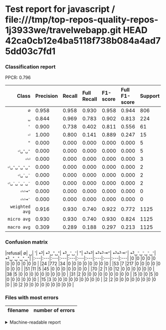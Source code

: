 # Test report for javascript / file:///tmp/top-repos-quality-repos-1j3933we/travelwebapp.git HEAD 42ca0cb12e4ba5118f738b084a4ad75dd03c7fd1

### Classification report

PPCR: 0.796

| Class | Precision | Recall | Full Recall | F1-score | Full F1-score | Support | Full Support | PPCR |
|------:|:----------|:-------|:------------|:---------|:---------|:--------|:-------------|:-----|
| `∅` | 0.958| 0.958| 0.930| 0.958| 0.944| 806| 830| 0.971 |
| `␣` | 0.844| 0.969| 0.783| 0.902| 0.813| 224| 277| 0.809 |
| `'` | 0.900| 0.738| 0.402| 0.811| 0.556| 61| 112| 0.545 |
| `⏎` | 1.000| 0.800| 0.141| 0.889| 0.247| 15| 85| 0.176 |
| `"` | 0.000| 0.000| 0.000| 0.000| 0.000| 5| 10| 0.500 |
| `⏎␣⁺␣⁺` | 0.000| 0.000| 0.000| 0.000| 0.000| 5| 43| 0.116 |
| `⏎⏎` | 0.000| 0.000| 0.000| 0.000| 0.000| 3| 18| 0.167 |
| `⏎␣⁺␣⁺␣⁺␣⁺` | 0.000| 0.000| 0.000| 0.000| 0.000| 2| 2| 1.000 |
| `⏎␣⁻␣⁻` | 0.000| 0.000| 0.000| 0.000| 0.000| 2| 33| 0.061 |
| `⏎␣⁻␣⁻␣⁻␣⁻` | 0.000| 0.000| 0.000| 0.000| 0.000| 2| 4| 0.500 |
| `⏎⏎⇥⁺` | 0.000| 0.000| 0.000| 0.000| 0.000| 0| 0| 0.000 |
| `⏎⏎⇥⁻` | 0.000| 0.000| 0.000| 0.000| 0.000| 0| 0| 0.000 |
| `weighted avg` | 0.916| 0.930| 0.740| 0.922| 0.772| 1125| 1414| 0.796 |
| `micro avg` | 0.930| 0.930| 0.740| 0.930| 0.824| 1125| 1414| 0.796 |
| `macro avg` | 0.309| 0.289| 0.188| 0.297| 0.213| 1125| 1414| 0.796 |

### Confusion matrix

|refusal|  ∅| ␣| '| ⏎| ⏎␣⁺␣⁺| ⏎␣⁻␣⁻| "| ⏎⏎| ⏎⏎⇥⁺| ⏎⏎⇥⁻| ⏎␣⁻␣⁻␣⁻␣⁻| ⏎␣⁺␣⁺␣⁺␣⁺| 
|:---|:---|:---|:---|:---|:---|:---|:---|:---|:---|:---|
|0 |0 |0 |0 |0 |0 |0 |0 |0 |0 |0 |
|24 |772 |34 |0 |0 |0 |0 |0 |0 |0 |0 |
|53 |7 |217 |0 |0 |0 |0 |0 |0 |0 |0 |
|51 |11 |5 |45 |0 |0 |0 |0 |0 |0 |0 |
|70 |2 |1 |0 |12 |0 |0 |0 |0 |0 |0 |
|38 |5 |0 |0 |0 |0 |0 |0 |0 |0 |0 |
|31 |2 |0 |0 |0 |0 |0 |0 |0 |0 |0 |
|5 |0 |0 |5 |0 |0 |0 |0 |0 |0 |0 |
|15 |3 |0 |0 |0 |0 |0 |0 |0 |0 |0 |
|2 |2 |0 |0 |0 |0 |0 |0 |0 |0 |0 |
|0 |2 |0 |0 |0 |0 |0 |0 |0 |0 |0 |

### Files with most errors

| filename | number of errors|
|:----:|:-----|

<details>
    <summary>Machine-readable report</summary>
```json
{
  "cl_report": {"\"": {"f1-score": 0.0, "precision": 0.0, "recall": 0.0, "support": 5}, "\u0027": {"f1-score": 0.8108108108108109, "precision": 0.9, "recall": 0.7377049180327869, "support": 61}, "macro avg": {"f1-score": 0.2966502482631515, "precision": 0.30851452948540936, "recall": 0.28868927460033356, "support": 1125}, "micro avg": {"f1-score": 0.9297777777777778, "precision": 0.9297777777777778, "recall": 0.9297777777777778, "support": 1125}, "weighted avg": {"f1-score": 0.9216933856933857, "precision": 0.9164766104626026, "recall": 0.9297777777777778, "support": 1125}, "\u2205": {"f1-score": 0.9578163771712159, "precision": 0.9578163771712159, "recall": 0.9578163771712159, "support": 806}, "\u23ce": {"f1-score": 0.888888888888889, "precision": 1.0, "recall": 0.8, "support": 15}, "\u23ce\u23ce": {"f1-score": 0.0, "precision": 0.0, "recall": 0.0, "support": 3}, "\u23ce\u23ce\u21e5\u207a": {"f1-score": 0.0, "precision": 0.0, "recall": 0.0, "support": 0}, "\u23ce\u23ce\u21e5\u207b": {"f1-score": 0.0, "precision": 0.0, "recall": 0.0, "support": 0}, "\u23ce\u2423\u207a\u2423\u207a": {"f1-score": 0.0, "precision": 0.0, "recall": 0.0, "support": 5}, "\u23ce\u2423\u207a\u2423\u207a\u2423\u207a\u2423\u207a": {"f1-score": 0.0, "precision": 0.0, "recall": 0.0, "support": 2}, "\u23ce\u2423\u207b\u2423\u207b": {"f1-score": 0.0, "precision": 0.0, "recall": 0.0, "support": 2}, "\u23ce\u2423\u207b\u2423\u207b\u2423\u207b\u2423\u207b": {"f1-score": 0.0, "precision": 0.0, "recall": 0.0, "support": 2}, "\u2423": {"f1-score": 0.9022869022869022, "precision": 0.8443579766536965, "recall": 0.96875, "support": 224}},
  "cl_report_full": {"\"": {"f1-score": 0.0, "precision": 0.0, "recall": 0.0, "support": 10}, "\u0027": {"f1-score": 0.5555555555555556, "precision": 0.9, "recall": 0.4017857142857143, "support": 112}, "macro avg": {"f1-score": 0.21328979996154374, "precision": 0.30851452948540936, "recall": 0.1880396807172262, "support": 1414}, "micro avg": {"f1-score": 0.8239464356045688, "precision": 0.9297777777777778, "recall": 0.7397454031117398, "support": 1414}, "weighted avg": {"f1-score": 0.7720690765596372, "precision": 0.8590344784902285, "recall": 0.7397454031117398, "support": 1414}, "\u2205": {"f1-score": 0.9437652811735942, "precision": 0.9578163771712159, "recall": 0.9301204819277108, "support": 830}, "\u23ce": {"f1-score": 0.24742268041237114, "precision": 1.0, "recall": 0.1411764705882353, "support": 85}, "\u23ce\u23ce": {"f1-score": 0.0, "precision": 0.0, "recall": 0.0, "support": 18}, "\u23ce\u23ce\u21e5\u207a": {"f1-score": 0.0, "precision": 0.0, "recall": 0.0, "support": 0}, "\u23ce\u23ce\u21e5\u207b": {"f1-score": 0.0, "precision": 0.0, "recall": 0.0, "support": 0}, "\u23ce\u2423\u207a\u2423\u207a": {"f1-score": 0.0, "precision": 0.0, "recall": 0.0, "support": 43}, "\u23ce\u2423\u207a\u2423\u207a\u2423\u207a\u2423\u207a": {"f1-score": 0.0, "precision": 0.0, "recall": 0.0, "support": 2}, "\u23ce\u2423\u207b\u2423\u207b": {"f1-score": 0.0, "precision": 0.0, "recall": 0.0, "support": 33}, "\u23ce\u2423\u207b\u2423\u207b\u2423\u207b\u2423\u207b": {"f1-score": 0.0, "precision": 0.0, "recall": 0.0, "support": 4}, "\u2423": {"f1-score": 0.8127340823970036, "precision": 0.8443579766536965, "recall": 0.7833935018050542, "support": 277}},
  "ppcr": 0.7956152758132956
}
```
</details>
